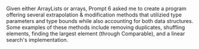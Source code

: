 Given either ArrayLists or arrays, Prompt 6 asked me to create a program offering several extrapolation & modification methods that utilizied type parameters and type bounds while also accounting for both data structures. Some examples of these methods include removing duplicates, shuffling elements, finding the largest element (through Comparable), and a linear search's implementation.  
